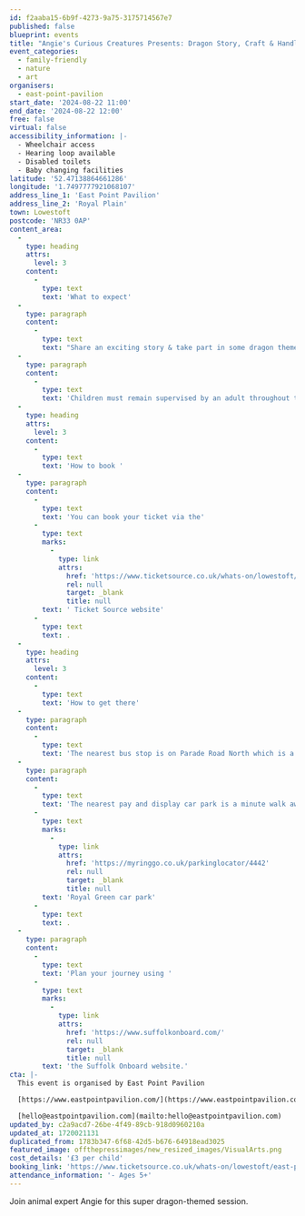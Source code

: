 ```yaml
---
id: f2aaba15-6b9f-4273-9a75-3175714567e7
published: false
blueprint: events
title: "Angie's Curious Creatures Presents: Dragon Story, Craft & Handling Session! (Duplicated)"
event_categories:
  - family-friendly
  - nature
  - art
organisers:
  - east-point-pavilion
start_date: '2024-08-22 11:00'
end_date: '2024-08-22 12:00'
free: false
virtual: false
accessibility_information: |-
  - Wheelchair access
  - Hearing loop available
  - Disabled toilets
  - Baby changing facilities
latitude: '52.47138864661286'
longitude: '1.7497777921068107'
address_line_1: 'East Point Pavilion'
address_line_2: 'Royal Plain'
town: Lowestoft
postcode: 'NR33 0AP'
content_area:
  -
    type: heading
    attrs:
      level: 3
    content:
      -
        type: text
        text: 'What to expect'
  -
    type: paragraph
    content:
      -
        type: text
        text: "Share an exciting story & take part in some dragon themed activities. You will even get to meet a real bearded dragon!\_"
  -
    type: paragraph
    content:
      -
        type: text
        text: 'Children must remain supervised by an adult throughout the session. Some activities may take place outside in our garden during the session.'
  -
    type: heading
    attrs:
      level: 3
    content:
      -
        type: text
        text: 'How to book '
  -
    type: paragraph
    content:
      -
        type: text
        text: 'You can book your ticket via the'
      -
        type: text
        marks:
          -
            type: link
            attrs:
              href: 'https://www.ticketsource.co.uk/whats-on/lowestoft/east-point-pavilion/angies-curious-creatures-presents-dragon-story-craft-handling-session/2024-08-22/d-lwlxykcvbzvgo'
              rel: null
              target: _blank
              title: null
        text: ' Ticket Source website'
      -
        type: text
        text: .
  -
    type: heading
    attrs:
      level: 3
    content:
      -
        type: text
        text: 'How to get there'
  -
    type: paragraph
    content:
      -
        type: text
        text: 'The nearest bus stop is on Parade Road North which is a three minute walk from East Point Pavilion. There is a selection of buses which connect us to the town centre for example, No X2, X22 and 109.'
  -
    type: paragraph
    content:
      -
        type: text
        text: 'The nearest pay and display car park is a minute walk away at '
      -
        type: text
        marks:
          -
            type: link
            attrs:
              href: 'https://myringgo.co.uk/parkinglocator/4442'
              rel: null
              target: _blank
              title: null
        text: 'Royal Green car park'
      -
        type: text
        text: .
  -
    type: paragraph
    content:
      -
        type: text
        text: 'Plan your journey using '
      -
        type: text
        marks:
          -
            type: link
            attrs:
              href: 'https://www.suffolkonboard.com/'
              rel: null
              target: _blank
              title: null
        text: 'the Suffolk Onboard website.'
cta: |-
  This event is organised by East Point Pavilion

  [https://www.eastpointpavilion.com/](https://www.eastpointpavilion.com/)

  [hello@eastpointpavilion.com](mailto:hello@eastpointpavilion.com)
updated_by: c2a9acd7-26be-4f49-89cb-918d0960210a
updated_at: 1720021131
duplicated_from: 1783b347-6f68-42d5-b676-64918ead3025
featured_image: offthepressimages/new_resized_images/VisualArts.png
cost_details: '£3 per child'
booking_link: 'https://www.ticketsource.co.uk/whats-on/lowestoft/east-point-pavilion/angies-curious-creatures-presents-dragon-story-craft-handling-session/2024-08-22/d-lwlxykcvbzvgo'
attendance_information: '- Ages 5+'
---
```

Join animal expert Angie for this super dragon-themed session.